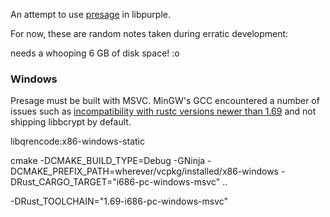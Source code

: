 An attempt to use [presage](https://github.com/whisperfish/presage) in libpurple.

For now, these are random notes taken during erratic development:

needs a whooping 6 GB of disk space! :o

### Windows

Presage must be built with MSVC. MinGW's GCC encountered a number of issues such as [incompatibility with rustc versions newer than 1.69](https://github.com/rust-lang/rust/issues/112368) and not shipping libbcrypt by default.

libqrencode:x86-windows-static

cmake -DCMAKE_BUILD_TYPE=Debug -GNinja -DCMAKE_PREFIX_PATH=wherever/vcpkg/installed/x86-windows -DRust_CARGO_TARGET="i686-pc-windows-msvc" ..

-DRust_TOOLCHAIN="1.69-i686-pc-windows-msvc"
